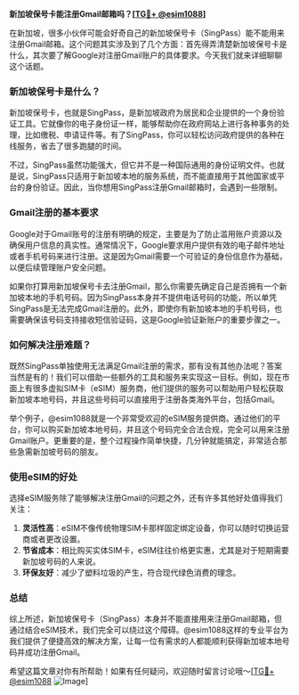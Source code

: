 **新加坡保号卡能注册Gmail邮箱吗？[[TG💪+ @esim1088](https://t.me/s/esim1088)]**

在新加坡，很多小伙伴可能会好奇自己的新加坡保号卡（SingPass）能不能用来注册Gmail邮箱。这个问题其实涉及到了几个方面：首先得弄清楚新加坡保号卡是什么，其次要了解Google对注册Gmail账户的具体要求。今天我们就来详细聊聊这个话题。

### 新加坡保号卡是什么？

新加坡保号卡，也就是SingPass，是新加坡政府为居民和企业提供的一个身份验证工具。它就像你的电子身份证一样，能够帮助你在政府网站上进行各种事务的处理，比如缴税、申请证件等。有了SingPass，你可以轻松访问政府提供的各种在线服务，省去了很多跑腿的时间。

不过，SingPass虽然功能强大，但它并不是一种国际通用的身份证明文件。也就是说，SingPass只适用于新加坡本地的服务系统，而不能直接用于其他国家或平台的身份验证。因此，当你想用SingPass注册Gmail邮箱时，会遇到一些限制。

### Gmail注册的基本要求

Google对于Gmail账号的注册有明确的规定，主要是为了防止滥用账户资源以及确保用户信息的真实性。通常情况下，Google要求用户提供有效的电子邮件地址或者手机号码来进行注册。这是因为Gmail需要一个可验证的身份信息作为基础，以便后续管理账户安全问题。

如果你打算用新加坡保号卡去注册Gmail，那么你需要先确定自己是否拥有一个新加坡本地的手机号码。因为SingPass本身并不提供电话号码的功能，所以单凭SingPass是无法完成Gmail注册的。此外，即使你有新加坡本地的手机号码，也需要确保该号码支持接收短信验证码，这是Google验证新账户的重要步骤之一。

### 如何解决注册难题？

既然SingPass单独使用无法满足Gmail注册的需求，那有没有其他办法呢？答案当然是有的！我们可以借助一些额外的工具和服务来实现这一目标。例如，现在市面上有很多虚拟SIM卡（eSIM）服务商，他们提供的服务可以帮助用户轻松获取新加坡本地号码，并且这些号码可以直接用于注册各类海外平台，包括Gmail。

举个例子，@esim1088就是一个非常受欢迎的eSIM服务提供商。通过他们的平台，你可以购买新加坡本地号码，并且这个号码完全合法合规，完全可以用来注册Gmail账户。更重要的是，整个过程操作简单快捷，几分钟就能搞定，非常适合那些急需新加坡号码的朋友。

### 使用eSIM的好处

选择eSIM服务除了能够解决注册Gmail的问题之外，还有许多其他好处值得我们关注：

1. **灵活性高**：eSIM不像传统物理SIM卡那样固定绑定设备，你可以随时切换运营商或者更改设置。
2. **节省成本**：相比购买实体SIM卡，eSIM往往价格更实惠，尤其是对于短期需要新加坡号码的人来说。
3. **环保友好**：减少了塑料垃圾的产生，符合现代绿色消费的理念。

### 总结

综上所述，新加坡保号卡（SingPass）本身并不能直接用来注册Gmail邮箱，但通过结合eSIM技术，我们完全可以绕过这个障碍。@esim1088这样的专业平台为我们提供了便捷高效的解决方案，让每一位有需求的人都能顺利获得新加坡本地号码并成功注册Gmail。

希望这篇文章对你有所帮助！如果有任何疑问，欢迎随时留言讨论哦～[[TG💪+ @esim1088](https://t.me/s/esim1088) ![Image](https://i.postimg.cc/4NQfJmqS/Snipaste-2025-05-13-00-14-12.png)]